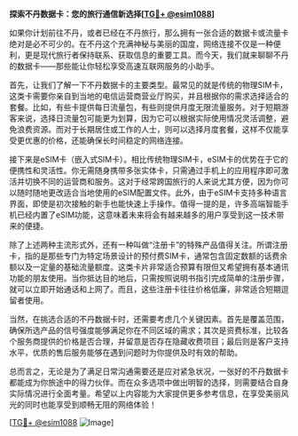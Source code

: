 **探索不丹数据卡：您的旅行通信新选择[[TG💪+ @esim1088](https://t.me/s/esim1088)]**

如果你计划前往不丹，或者已经在不丹旅行，那么拥有一张合适的数据卡或流量卡绝对是必不可少的。在不丹这个充满神秘与美丽的国度，网络连接不仅是一种便利，更是现代旅行者保持联系、获取信息的重要工具。而今天，我们就来聊聊不丹的数据卡——那些能让你轻松享受高速互联网服务的小助手。

首先，让我们了解一下不丹数据卡的主要类型。最常见的就是传统的物理SIM卡，这类卡需要你亲自到当地的电信运营商营业厅购买，并且根据你的需求选择适合的套餐。比如，有些卡提供每日流量包，有些则提供月度无限流量服务。对于短期游客来说，选择日流量包可能更为划算，因为它可以根据实际使用情况灵活调整，避免浪费资源。而对于长期居住或工作的人士，则可以选择月度套餐，这样不仅能享受更优惠的价格，还能确保长时间稳定的网络连接。

接下来是eSIM卡（嵌入式SIM卡）。相比传统物理SIM卡，eSIM卡的优势在于它的便携性和灵活性。你无需随身携带多张实体卡，只需通过手机上的应用程序即可激活并切换不同的运营商和服务。这对于经常跨国旅行的人来说尤其方便，因为你可以随时随地更改适合当地使用的eSIM配置文件。此外，由于eSIM卡支持多种语言界面，即使是初次接触的新手也能快速上手操作。值得一提的是，许多高端智能手机已经内置了eSIM功能，这意味着未来将会有越来越多的用户享受到这一技术带来的便捷。

除了上述两种主流形式外，还有一种叫做“注册卡”的特殊产品值得关注。所谓注册卡，指的是那些专门为特定场景设计的预付费SIM卡，通常包含固定数额的话费余额以及一定量的基础流量额度。这类卡片非常适合预算有限但又希望拥有基本通讯功能的朋友使用。当你抵达目的地后，只需按照说明书指引完成简单的注册步骤，就可以立即开始通话和上网了。而且，这些注册卡往往价格低廉，非常适合短期逗留者使用。

当然，在挑选合适的不丹数据卡时，还需要考虑几个关键因素。首先是覆盖范围，确保所选产品的信号强度能够满足你在不同区域的需求；其次是资费标准，比较各个服务商提供的价格是否合理，并留意是否存在隐藏收费项目；最后则是客户支持水平，优质的售后服务能够在遇到问题时为你提供及时有效的帮助。

总而言之，无论是为了满足日常沟通需要还是应对紧急状况，一张好的不丹数据卡都能成为你旅途中的得力伙伴。而在众多选项中做出明智的选择，则需要结合自身实际情况进行全面考量。希望以上内容能为大家提供更多参考信息，在享受美丽风光的同时也能享受到顺畅无阻的网络体验！

[[TG💪+ @esim1088](https://t.me/s/esim1088) ![Image](https://i.postimg.cc/4NQfJmqS/Snipaste-2025-05-13-00-14-12.png)]